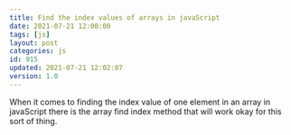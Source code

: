 ```yaml
---
title: Find the index values of arrays in javaScript
date: 2021-07-21 12:00:00
tags: [js]
layout: post
categories: js
id: 915
updated: 2021-07-21 12:02:07
version: 1.0
---
```


When it comes to finding the index value of one element in an array in javaScript there is the array find index method that will work okay for this sort of thing.

<!-- more -->


